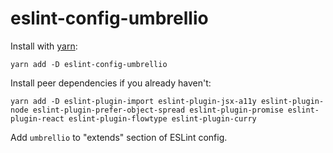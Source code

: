 # eslint-config-umbrellio

Install with [yarn](https://github.com/yarnpkg/yarn/):

```
yarn add -D eslint-config-umbrellio
```

Install peer dependencies if you already haven't:

```
yarn add -D eslint-plugin-import eslint-plugin-jsx-a11y eslint-plugin-node eslint-plugin-prefer-object-spread eslint-plugin-promise eslint-plugin-react eslint-plugin-flowtype eslint-plugin-curry
```

Add `umbrellio` to "extends" section of ESLint config.
